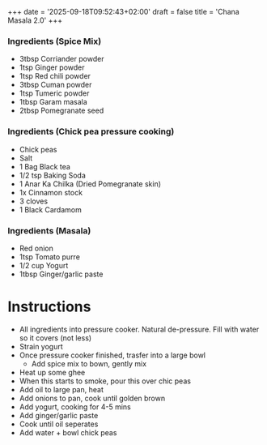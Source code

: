 +++
date = '2025-09-18T09:52:43+02:00'
draft = false
title = 'Chana Masala 2.0'
+++
### Ingredients (Spice Mix)
* 3tbsp Corriander powder
* 1tsp Ginger powder
* 1tsp Red chili powder
* 3tbsp Cuman powder
* 1tsp Tumeric powder
* 1tbsp Garam masala
* 2tbsp Pomegranate seed
### Ingredients (Chick pea pressure cooking)
* Chick peas
* Salt
* 1 Bag Black tea
* 1/2 tsp Baking Soda
* 1 Anar Ka Chilka (Dried Pomegranate skin)
* 1x Cinnamon stock 
* 3 cloves
* 1 Black Cardamom
### Ingredients (Masala) 
* Red onion
* 1tsp Tomato purre
* 1/2 cup Yogurt
* 1tbsp Ginger/garlic paste
# Instructions
- All ingredients into pressure cooker. Natural de-pressure. Fill with water so it covers (not less)
- Strain yogurt
- Once pressure cooker finished, trasfer into a large bowl
	- Add spice mix to bown, gently mix
- Heat up some ghee
- When this starts to smoke, pour this over chic peas
- Add oil to large pan, heat
- Add onions to pan, cook until golden brown
- Add yogurt, cooking for 4-5 mins
- Add ginger/garlic paste
- Cook until oil seperates
- Add water + bowl chick peas
